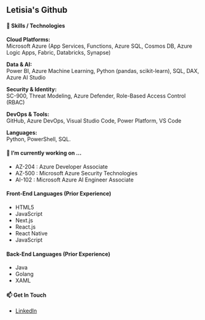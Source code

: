 ## Letisia's Github

#### 🧪 Skills / Technologies

**Cloud Platforms:**  
Microsoft Azure (App Services, Functions, Azure SQL, Cosmos DB, Azure Logic Apps, Fabric, Databricks, Synapse)

**Data & AI:**  
Power BI, Azure Machine Learning, Python (pandas, scikit-learn), SQL, DAX, Azure AI Studio

**Security & Identity:**  
SC-900, Threat Modeling, Azure Defender, Role-Based Access Control (RBAC)

**DevOps & Tools:**  
GitHub, Azure DevOps, Visual Studio Code, Power Platform, VS Code

**Languages:**  
Python, PowerShell, SQL.

#### 🔭 I’m currently working on ...
- AZ-204 : Azure Developer Associate 
- AZ-500 : Microsoft Azure Security Technologies
- AI-102 : Microsoft Azure AI Engineer Associate

#### Front-End Languages (Prior Experience)

- HTML5
- JavaScript
- Next.js
- React.js
- React Native
- JavaScript

#### Back-End Languages (Prior Experience)

- Java
- Golang
- XAML

#### 📫 Get In Touch

- <a href="https://www.linkedin.com/in/letisiapangataa/" target="_blank">LinkedIn</a>

<!--
**letisiapangataa/letisiapangataa** is a ✨ _special_ ✨ repository because its `README.md` (this file) appears on your GitHub profile.

Here are some ideas to get you started:

- 🔭 I’m currently working on ...
- 🌱 I’m currently learning ...
- 👯 I’m looking to collaborate on ...
- 🤔 I’m looking for help with ...
- 💬 Ask me about ...
- 📫 How to reach me: ...
- 😄 Pronouns: ...
- ⚡ Fun fact: ...
-->
